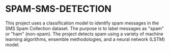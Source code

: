 # SPAM-SMS-DETECTION
This project uses a classification model to identify spam messages in the SMS Spam Collection dataset. The purpose is to label messages as "spam" or "ham" (non-spam). The project detects spam using a variety of machine learning algorithms, ensemble methodologies, and a neural network (LSTM) model.
